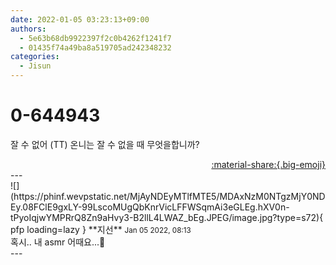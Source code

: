 ```yaml
---
date: 2022-01-05 03:23:13+09:00
authors:
  - 5e63b68db9922397f2c0b4262f1241f7
  - 01435f74a49ba8a519705ad242348232
categories:
  - Jisun
---
```


# 0-644943

<div class="post-container" markdown="1">
<div class="content-container md-sidebar__scrollwrap" markdown="1">

잘 수 없어 (TT) 온니는 잘 수 없을 때 무엇을합니까?

</div>
</div>

<div style="text-align: right;" markdown="1">
<a href="https://weverse.io/fromis9/fanpost/0-644943" style="text-align: right;">:material-share:{.big-emoji}</a>
</div>
---

<div class="comments-container md-sidebar__scrollwrap" markdown="1">
<div class="comment" markdown="1">
<div class='id-container' markdown="1">
![](https://phinf.wevpstatic.net/MjAyNDEyMTlfMTE5/MDAxNzM0NTgzMjY0NDEy.08FClE9gxLY-99LscoMUgQbKnrVicLFFWSqmAi3eGLEg.hXV0n-tPyoIqjwYMPRrQ8Zn9aHvy3-B2llL4LWAZ_bEg.JPEG/image.jpg?type=s72){ pfp loading=lazy }
**<span class="artist">지선</span>** <small>Jan 05 2022, 08:13</small><br>
</div>
<div class='comment-body' markdown="1">
혹시.. 내 asmr 어때요...👀
</div>
</div>
</div>
---
